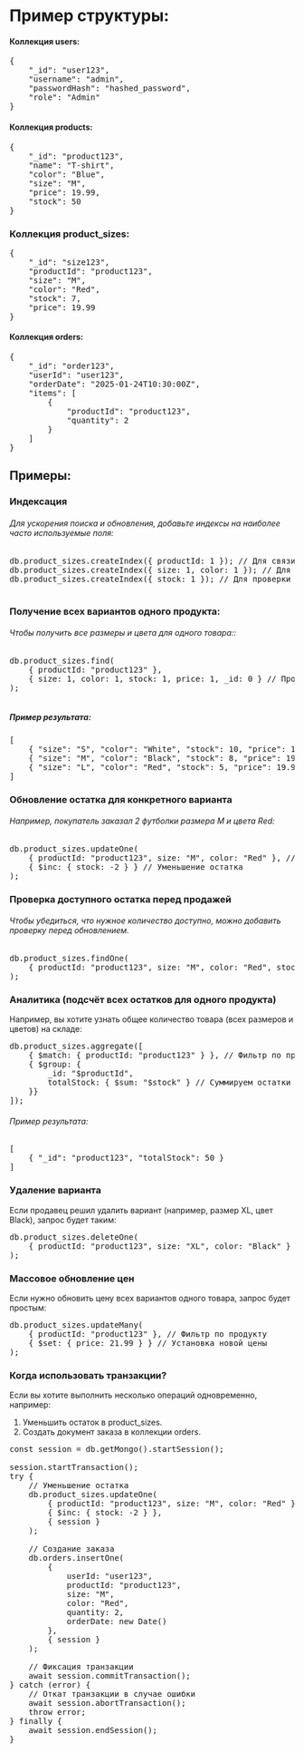 # Пример структуры:
#### Коллекция users:
<pre>{
    "_id": "user123",
    "username": "admin",
    "passwordHash": "hashed_password",
    "role": "Admin"
}</pre>

#### Коллекция products:
<pre>
{
    "_id": "product123",
    "name": "T-shirt",
    "color": "Blue",
    "size": "M",
    "price": 19.99,
    "stock": 50
}
</pre>

### Коллекция product_sizes:

<pre>
{
    "_id": "size123",
    "productId": "product123",
    "size": "M",
    "color": "Red",
    "stock": 7,
    "price": 19.99
}
</pre>

#### Коллекция orders:
<pre>{
    "_id": "order123",
    "userId": "user123",
    "orderDate": "2025-01-24T10:30:00Z",
    "items": [
        {
            "productId": "product123",
            "quantity": 2
        }
    ]
}</pre>


## Примеры:
### Индексация
###### Для ускорения поиска и обновления, добавьте индексы на наиболее часто используемые поля:
<pre>
db.product_sizes.createIndex({ productId: 1 }); // Для связи вариантов с продуктом
db.product_sizes.createIndex({ size: 1, color: 1 }); // Для поиска по размеру и цвету
db.product_sizes.createIndex({ stock: 1 }); // Для проверки остатков

</pre>

### Получение всех вариантов одного продукта:
###### Чтобы получить все размеры и цвета для одного товара::
<pre>
db.product_sizes.find(
    { productId: "product123" },
    { size: 1, color: 1, stock: 1, price: 1, _id: 0 } // Проекция для возврата только нужных полей
);

</pre>
##### Пример результата:
<pre>
[
    { "size": "S", "color": "White", "stock": 10, "price": 19.99 },
    { "size": "M", "color": "Black", "stock": 8, "price": 19.99 },
    { "size": "L", "color": "Red", "stock": 5, "price": 19.99 }
]
</pre>
### Обновление остатка для конкретного варианта
###### Например, покупатель заказал 2 футболки размера M и цвета Red:
<pre>
db.product_sizes.updateOne(
    { productId: "product123", size: "M", color: "Red" }, // Фильтр
    { $inc: { stock: -2 } } // Уменьшение остатка
);
</pre>

### Проверка доступного остатка перед продажей
###### Чтобы убедиться, что нужное количество доступно, можно добавить проверку перед обновлением.
<pre>
db.product_sizes.findOne(
    { productId: "product123", size: "M", color: "Red", stock: { $gte: 2 } } // Убедиться, что остаток >= 2
);
</pre>

### Аналитика (подсчёт всех остатков для одного продукта)
Например, вы хотите узнать общее количество товара (всех размеров и цветов) на складе:

<pre>
db.product_sizes.aggregate([
    { $match: { productId: "product123" } }, // Фильтр по продукту
    { $group: { 
        _id: "$productId", 
        totalStock: { $sum: "$stock" } // Суммируем остатки
    }}
]);
</pre>
###### Пример результата:
<pre>
[
    { "_id": "product123", "totalStock": 50 }
]
</pre>

### Удаление варианта
Если продавец решил удалить вариант (например, размер XL, цвет Black), запрос будет таким:
<pre>
db.product_sizes.deleteOne(
    { productId: "product123", size: "XL", color: "Black" }
);
</pre>

### Массовое обновление цен
Если нужно обновить цену всех вариантов одного товара, запрос будет простым:
<pre>
db.product_sizes.updateMany(
    { productId: "product123" }, // Фильтр по продукту
    { $set: { price: 21.99 } } // Установка новой цены
);
</pre>

### Когда использовать транзакции?
Если вы хотите выполнить несколько операций одновременно, например:

1. Уменьшить остаток в product_sizes.
2. Создать документ заказа в коллекции orders.
<pre>
const session = db.getMongo().startSession();

session.startTransaction();
try {
    // Уменьшение остатка
    db.product_sizes.updateOne(
        { productId: "product123", size: "M", color: "Red" },
        { $inc: { stock: -2 } },
        { session }
    );

    // Создание заказа
    db.orders.insertOne(
        {
            userId: "user123",
            productId: "product123",
            size: "M",
            color: "Red",
            quantity: 2,
            orderDate: new Date()
        },
        { session }
    );

    // Фиксация транзакции
    await session.commitTransaction();
} catch (error) {
    // Откат транзакции в случае ошибки
    await session.abortTransaction();
    throw error;
} finally {
    await session.endSession();
}
</pre>